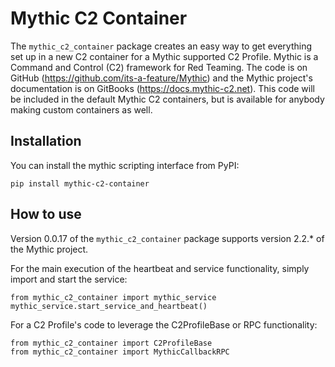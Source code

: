 # Mythic C2 Container

The `mythic_c2_container` package creates an easy way to get everything set up in a new C2 container for a Mythic supported C2 Profile. Mythic is a Command and Control (C2) framework for Red Teaming. The code is on GitHub (https://github.com/its-a-feature/Mythic) and the Mythic project's documentation is on GitBooks (https://docs.mythic-c2.net). This code will be included in the default Mythic C2 containers, but is available for anybody making custom containers as well.

## Installation

You can install the mythic scripting interface from PyPI:

```
pip install mythic-c2-container
```

## How to use

Version 0.0.17 of the `mythic_c2_container` package supports version 2.2.* of the Mythic project.

For the main execution of the heartbeat and service functionality, simply import and start the service:
```
from mythic_c2_container import mythic_service
mythic_service.start_service_and_heartbeat()
```

For a C2 Profile's code to leverage the C2ProfileBase or RPC functionality:
```
from mythic_c2_container import C2ProfileBase
from mythic_c2_container import MythicCallbackRPC
```
